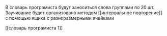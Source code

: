 В словарь програмиста будут заноситься слова группами по 20 шт. Заучивание будет организовано методом [[интервальное повторение]] с помощью ящика с разноразмерными ячейками

[[словарь програмиста 1]]